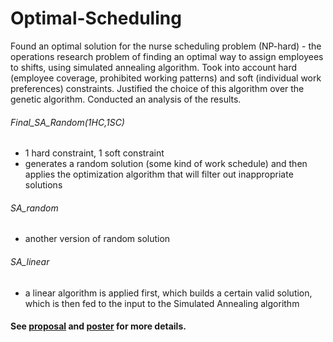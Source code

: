 # Optimal-Scheduling

Found an optimal solution for the nurse scheduling problem (NP-hard) - the operations research problem of finding an optimal way to assign employees to shifts, using simulated annealing algorithm. Took into account hard (employee coverage, prohibited working patterns) and soft (individual work preferences) constraints.
Justified the choice of this algorithm over the genetic algorithm. Conducted an analysis of the results.

###### Final_SA_Random(1HC,1SC) 
- 1 hard constraint, 1 soft constraint
- generates a random solution (some kind of work schedule) and then applies the optimization algorithm that will filter out inappropriate solutions 

###### SA_random
- another version of random solution

###### SA_linear
- a linear algorithm is applied first, which builds a certain valid solution, which is then fed to the input to the Simulated Annealing algorithm

#### See [proposal](https://github.com/ciaica-anastasia/Optimal-Scheduling/blob/main/proposal.pdf) and [poster](https://github.com/ciaica-anastasia/Optimal-Scheduling/blob/main/poster.pdf) for more details.
